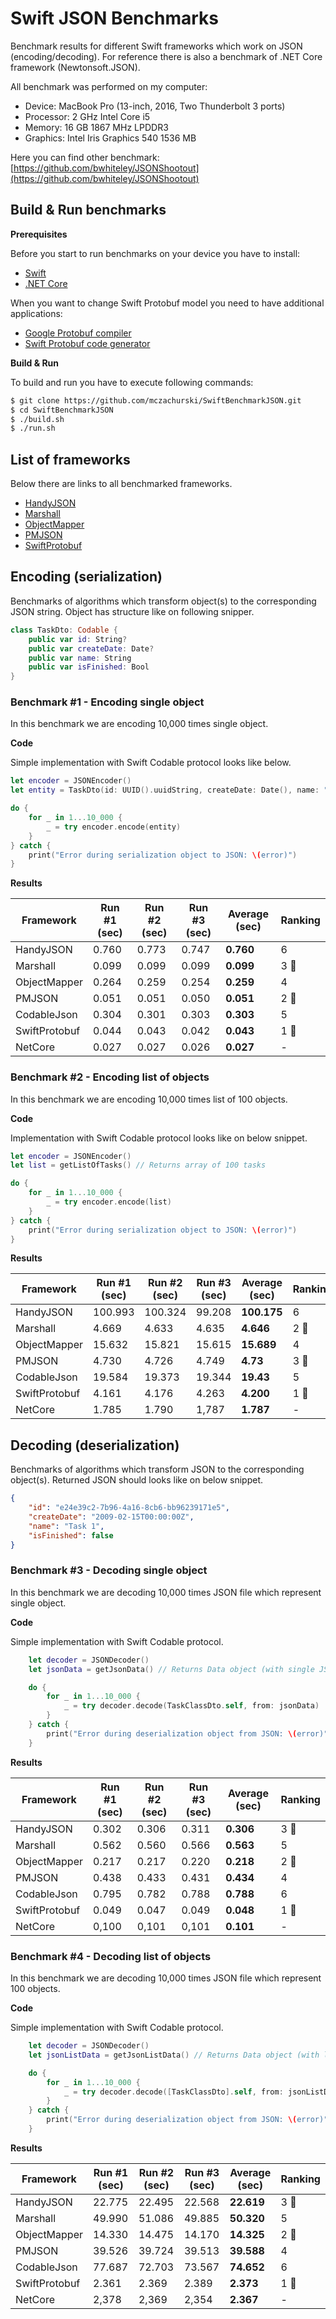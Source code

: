 # Swift JSON Benchmarks

Benchmark results for different Swift frameworks which work on JSON (encoding/decoding). For reference there is also a benchmark of .NET Core framework (Newtonsoft.JSON).

All benchmark was performed on my computer:

 - Device: MacBook Pro (13-inch, 2016, Two Thunderbolt 3 ports)
 - Processor: 2 GHz Intel Core i5
 - Memory: 16 GB 1867 MHz LPDDR3
 - Graphics: Intel Iris Graphics 540 1536  MB

Here you can find other benchmark: [https://github.com/bwhiteley/JSONShootout](https://github.com/bwhiteley/JSONShootout)

## Build & Run benchmarks

**Prerequisites**

Before you start to run benchmarks on your device you have to install:

 - [Swift](https://swift.org/getting-started/#installing-swift)
 - [.NET Core](https://www.microsoft.com/net/learn/get-started/macos)

 When you want to change Swift Protobuf model you need to have additional applications:

 - [Google Protobuf compiler](https://github.com/google/protobuf)
 - [Swift Protobuf code generator](https://github.com/apple/swift-protobuf/)

**Build & Run**

To build and run you have to execute following commands:

```bash
$ git clone https://github.com/mczachurski/SwiftBenchmarkJSON.git
$ cd SwiftBenchmarkJSON
$ ./build.sh
$ ./run.sh
```

## List of frameworks

Below there are links to all benchmarked frameworks.

 - [HandyJSON](https://github.com/alibaba/HandyJSON)
 - [Marshall](https://github.com/utahiosmac/Marshal)
 - [ObjectMapper](https://github.com/Hearst-DD/ObjectMapper)
 - [PMJSON](https://github.com/postmates/PMJSON)
 - [SwiftProtobuf](https://github.com/apple/swift-protobuf.git)

## Encoding (serialization)

Benchmarks of algorithms which transform object(s) to the corresponding JSON string. Object has structure like on following snipper.

```swift
class TaskDto: Codable {
    public var id: String?
    public var createDate: Date?
    public var name: String
    public var isFinished: Bool
}
```

### Benchmark #1 - Encoding single object

In this benchmark we are encoding 10,000 times single object. 

**Code**

Simple implementation with Swift Codable protocol looks like below.

```swift
let encoder = JSONEncoder()
let entity = TaskDto(id: UUID().uuidString, createDate: Date(), name: "Task 1", isFinished: false)

do {
    for _ in 1...10_000 {
        _ = try encoder.encode(entity)
    }
} catch {
    print("Error during serialization object to JSON: \(error)")
}
```

**Results**

| Framework     | Run #1 (sec) | Run #2 (sec) | Run #3 (sec) | **Average (sec)** | Ranking             |
|---------------|--------------|--------------|--------------|-------------------|---------------------|
| HandyJSON     | 0.760        | 0.773        | 0.747        | **0.760**         | 6                   |
| Marshall      | 0.099        | 0.099        | 0.099        | **0.099**         | 3 :3rd_place_medal: |
| ObjectMapper  | 0.264        | 0.259        | 0.254        | **0.259**         | 4                   |
| PMJSON        | 0.051        | 0.051        | 0.050        | **0.051**         | 2 :2nd_place_medal: |
| CodableJson   | 0.304        | 0.301        | 0.303        | **0.303**         | 5                   |
| SwiftProtobuf | 0.044        | 0.043        | 0.042        | **0.043**         | 1 :1st_place_medal: |
| NetCore       | 0.027        | 0.027        | 0.026        | **0.027**         | -                   |


### Benchmark #2 - Encoding list of objects

In this benchmark we are encoding 10,000 times list of 100 objects. 

**Code**

Implementation with Swift Codable protocol looks like on below snippet.

```swift
let encoder = JSONEncoder()
let list = getListOfTasks() // Returns array of 100 tasks

do {
    for _ in 1...10_000 {
        _ = try encoder.encode(list)
    }
} catch {
    print("Error during serialization object to JSON: \(error)")
}
```

**Results**

| Framework     | Run #1 (sec) | Run #2 (sec) | Run #3 (sec) | **Average (sec)** | Ranking             |
|---------------|--------------|--------------|--------------|-------------------|---------------------|
| HandyJSON     | 100.993      | 100.324      | 99.208       | **100.175**       | 6                   |
| Marshall      | 4.669        | 4.633        | 4.635        | **4.646**         | 2 :2nd_place_medal: |
| ObjectMapper  | 15.632       | 15.821       | 15.615       | **15.689**        | 4                   |
| PMJSON        | 4.730        | 4.726        | 4.749        | **4.73**          | 3 :3rd_place_medal: |
| CodableJson   | 19.584       | 19.373       | 19.344       | **19.43**         | 5                   |
| SwiftProtobuf | 4.161        | 4.176        | 4.263        | **4.200**         | 1 :1st_place_medal: |
| NetCore       | 1.785        | 1.790        | 1,787        | **1.787**         | -                   |

## Decoding (deserialization)

Benchmarks of algorithms which transform JSON to the corresponding object(s). Returned JSON should looks like on below snippet.

```json
{
    "id": "e24e39c2-7b96-4a16-8cb6-bb96239171e5",
    "createDate": "2009-02-15T00:00:00Z",
    "name": "Task 1",
    "isFinished": false
}
```

### Benchmark #3 - Decoding single object

In this benchmark we are decoding 10,000 times JSON file which represent single object.

**Code**

Simple implementation with Swift Codable protocol.

```swift
    let decoder = JSONDecoder()
    let jsonData = getJsonData() // Returns Data object (with single JSON object)

    do {
        for _ in 1...10_000 {
            _ = try decoder.decode(TaskClassDto.self, from: jsonData)
        }
    } catch {
        print("Error during deserialization object from JSON: \(error)")
    }
```

**Results**

| Framework     | Run #1 (sec) | Run #2 (sec) | Run #3 (sec) | **Average (sec)** | Ranking             |
|---------------|--------------|--------------|--------------|-------------------|---------------------|
| HandyJSON     | 0.302        | 0.306        | 0.311        | **0.306**         | 3 :3rd_place_medal: |
| Marshall      | 0.562        | 0.560        | 0.566        | **0.563**         | 5                   |
| ObjectMapper  | 0.217        | 0.217        | 0.220        | **0.218**         | 2 :2nd_place_medal: |
| PMJSON        | 0.438        | 0.433        | 0.431        | **0.434**         | 4                   |
| CodableJson   | 0.795        | 0.782        | 0.788        | **0.788**         | 6                   |
| SwiftProtobuf | 0.049        | 0.047        | 0.049        | **0.048**         | 1 :1st_place_medal: |
| NetCore       | 0,100        | 0,101        | 0,101        | **0.101**         | -                   |

### Benchmark #4 - Decoding list of objects

In this benchmark we are decoding 10,000 times JSON file which represent 100 objects.

**Code**

Simple implementation with Swift Codable protocol.

```swift
    let decoder = JSONDecoder()
    let jsonListData = getJsonListData() // Returns Data object (with list of JSON objects)

    do {
        for _ in 1...10_000 {
            _ = try decoder.decode([TaskClassDto].self, from: jsonListData)
        }
    } catch {
        print("Error during deserialization object from JSON: \(error)")
    }
```

**Results**

| Framework     | Run #1 (sec) | Run #2 (sec) | Run #3 (sec) | **Average (sec)** | Ranking             |
|---------------|--------------|--------------|--------------|-------------------|---------------------|
| HandyJSON     | 22.775       | 22.495       | 22.568       | **22.619**        | 3 :3rd_place_medal: |
| Marshall      | 49.990       | 51.086       | 49.885       | **50.320**        | 5                   |
| ObjectMapper  | 14.330       | 14.475       | 14.170       | **14.325**        | 2 :2nd_place_medal: |
| PMJSON        | 39.526       | 39.724       | 39.513       | **39.588**        | 4                   |
| CodableJson   | 77.687       | 72.703       | 73.567       | **74.652**        | 6                   |
| SwiftProtobuf | 2.361        | 2.369        | 2.389        | **2.373**         | 1 :1st_place_medal: |
| NetCore       | 2,378        | 2,369        | 2,354        | **2.367**         | -                   |